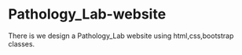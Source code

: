 # Pathology_Lab-website
There is we design a Pathology_Lab website using html,css,bootstrap classes.
